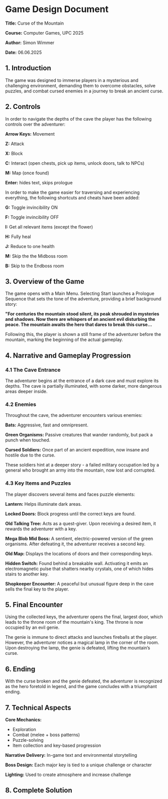 # Game Design Document

**Title:** Curse of the Mountain

**Course:** Computer Games, UPC 2025

**Author:** Simon Wimmer

**Date:** 06.06.2025


## 1. Introduction

The game was designed to immerse players in a mysterious and challenging environment, demanding them to overcome obstacles, solve puzzles, and combat cursed enemies in a journey to break an ancient curse.

## 2. Controls

In order to navigate the depths of the cave the player has the following controls over the adventurer:

**Arrow Keys:** Movement

**Z:** Attack

**X:** Block 

**C:** Interact (open chests, pick up items, unlock doors, talk to NPCs)

**M:** Map (once found)

**Enter:** hides text, skips prologue

In order to make the game easier for traversing and experiencing everything, the following shortcuts and cheats have been added:

**G:** Toggle invincibility ON  

**F:** Toggle invincibility OFF  

**I:** Get all relevant items (except the flower)

**H:** Fully heal  

**J:** Reduce to one health

**M:** Skip the the Midboss room 

**B:** Skip to the Endboss room 


## 3. Overview of the Game

The game opens with a Main Menu. Selecting Start launches a Prologue Sequence that sets the tone of the adventure, providing a brief background story:

**"For centuries the mountain stood silent, its peak shrouded in mysteries and shadows.
Now there are whispers of an ancient evil disturbing the peace.
The mountain awaits the hero that dares to break this curse...**

Following this, the player is shown a still frame of the adventurer before the mountain, marking the beginning of the actual gameplay.

## 4. Narrative and Gameplay Progression
### 4.1 The Cave Entrance

The adventurer begins at the entrance of a dark cave and must explore its depths. The cave is partially illuminated, with some darker, more dangerous areas deeper inside.

### 4.2 Enemies

Throughout the cave, the adventurer encounters various enemies:

**Bats:** Aggressive, fast and omnipresent.

**Green Organisms:** Passive creatures that wander randomly, but pack a punch when touched.

**Cursed Soldiers:** Once part of an ancient expedition, now insane and hostile due to the curse.

These soldiers hint at a deeper story - a failed military occupation led by a general who brought an army into the mountain, now lost and corrupted.

### 4.3 Key Items and Puzzles

The player discovers several items and faces puzzle elements:

**Lantern:** Helps illuminate dark areas.

**Locked Doors:** Block progress until the correct keys are found.

**Old Talking Tree:** Acts as a quest-giver. Upon receiving a desired item, it rewards the adventurer with a key.

**Mega Blob Mid Boss:** A sentient, electric-powered version of the green organisms. After defeating it, the adventurer receives a second key.

**Old Map:** Displays the locations of doors and their corresponding keys.

**Hidden Switch:** Found behind a breakable wall. Activating it emits an electromagnetic pulse that shatters nearby crystals, one of which hides stairs to another key.

**Shopkeeper Encounter:** A peaceful but unusual figure deep in the cave sells the final key to the player.

## 5. Final Encounter

Using the collected keys, the adventurer opens the final, largest door, which leads to the throne room of the mountain's king. The throne is now occupied by an evil genie.

The genie is immune to direct attacks and launches fireballs at the player. However, the adventurer notices a magical lamp in the corner of the room. Upon destroying the lamp, the genie is defeated, lifting the mountain’s curse.

## 6. Ending

With the curse broken and the genie defeated, the adventurer is recognized as the hero foretold in legend, and the game concludes with a triumphant ending.

## 7. Technical Aspects

**Core Mechanics:**
- Exploration
- Combat (melee + boss patterns)
- Puzzle-solving
- Item collection and key-based progression

**Narrative Delivery:** In-game text and environmental storytelling

**Boss Design:** Each major key is tied to a unique challenge or character

**Lighting:** Used to create atmosphere and increase challenge

## 8. Complete Solution